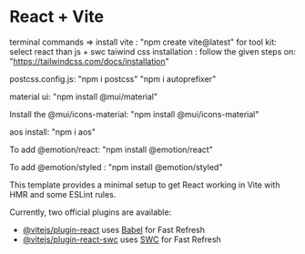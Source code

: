 # React + Vite
terminal commands =>
install vite :
"npm create vite@latest"
for tool kit:
select react than js + swc
taiwind css installation :
follow the given steps on: "https://tailwindcss.com/docs/installation"

postcss.config.js:
"npm i postcss"
"npm i autoprefixer"

material ui:
"npm install @mui/material"

Install the @mui/icons-material:
"npm install @mui/icons-material"

aos install:
"npm i aos"

To add @emotion/react:
"npm install @emotion/react"

To add @emotion/styled :
"npm install @emotion/styled"

This template provides a minimal setup to get React working in Vite with HMR and some ESLint rules.

Currently, two official plugins are available:

- [@vitejs/plugin-react](https://github.com/vitejs/vite-plugin-react/blob/main/packages/plugin-react/README.md) uses [Babel](https://babeljs.io/) for Fast Refresh
- [@vitejs/plugin-react-swc](https://github.com/vitejs/vite-plugin-react-swc) uses [SWC](https://swc.rs/) for Fast Refresh
